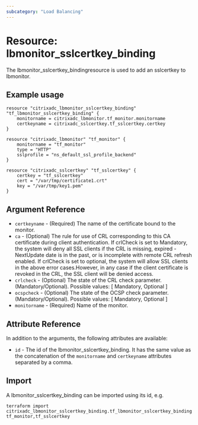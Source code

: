 ```yaml
---
subcategory: "Load Balancing"
---
```


# Resource: lbmonitor_sslcertkey_binding

The lbmonitor_sslcertkey_bindingresource is used to add an sslcertkey to lbmonitor.


## Example usage

```hcl
resource "citrixadc_lbmonitor_sslcertkey_binding" "tf_lbmonitor_sslcertkey_binding" {
	monitorname = citrixadc_lbmonitor.tf_monitor.monitorname
	certkeyname = citrixadc_sslcertkey.tf_sslcertkey.certkey
}

resource "citrixadc_lbmonitor" "tf_monitor" {
	monitorname = "tf_monitor"
	type = "HTTP"
	sslprofile = "ns_default_ssl_profile_backend"
}

resource "citrixadc_sslcertkey" "tf_sslcertkey" {
	certkey = "tf_sslcertkey"
	cert = "/var/tmp/certificate1.crt"
	key = "/var/tmp/key1.pem"
}
```


## Argument Reference

* `certkeyname` - (Required) The name of the certificate bound to the monitor.
* `ca` - (Optional) The rule for use of CRL corresponding to this CA certificate during client authentication. If crlCheck is set to Mandatory, the system will deny all SSL clients if the CRL is missing, expired - NextUpdate date is in the past, or is incomplete with remote CRL refresh enabled. If crlCheck is set to optional, the system will allow SSL clients in the above error cases.However, in any case if the client certificate is revoked in the CRL, the SSL client will be denied access.
* `crlcheck` - (Optional) The state of the CRL check parameter. (Mandatory/Optional). Possible values: [ Mandatory, Optional ]
* `ocspcheck` - (Optional) The state of the OCSP check parameter. (Mandatory/Optional). Possible values: [ Mandatory, Optional ]
* `monitorname` - (Required) Name of the monitor.


## Attribute Reference

In addition to the arguments, the following attributes are available:

* `id` - The id of the lbmonitor_sslcertkey_binding. It has the same value as the concatenation of the `monitorname` and `certkeyname` attributes separated by a comma.


## Import

A lbmonitor\_sslcertkey\_binding can be imported using its id, e.g.

```shell
terraform import citrixadc_lbmonitor_sslcertkey_binding.tf_lbmonitor_sslcertkey_binding tf_monitor,tf_sslcertkey
```

